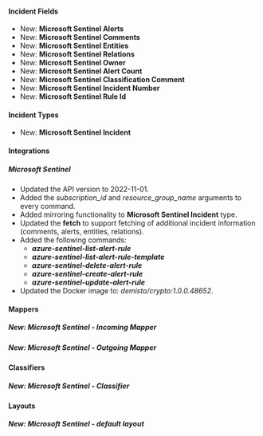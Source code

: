 
#### Incident Fields
- New: **Microsoft Sentinel Alerts**
- New: **Microsoft Sentinel Comments**
- New: **Microsoft Sentinel Entities**
- New: **Microsoft Sentinel Relations**
- New: **Microsoft Sentinel Owner**
- New: **Microsoft Sentinel Alert Count**
- New: **Microsoft Sentinel Classification Comment**
- New: **Microsoft Sentinel Incident Number**
- New: **Microsoft Sentinel Rule Id**

#### Incident Types
- New: **Microsoft Sentinel Incident**

#### Integrations
##### Microsoft Sentinel
- Updated the API version to 2022-11-01.
- Added the *subscription_id* and *resource_group_name* arguments to every command.
- Added mirroring functionality to **Microsoft Sentinel Incident** type.
- Updated the **fetch** to support fetching of additional incident information (comments, alerts, entities, relations).
- Added the following commands:
  - ***azure-sentinel-list-alert-rule***
  - ***azure-sentinel-list-alert-rule-template***
  - ***azure-sentinel-delete-alert-rule***
  - ***azure-sentinel-create-alert-rule***
  - ***azure-sentinel-update-alert-rule***
- Updated the Docker image to: *demisto/crypto:1.0.0.48652*.

#### Mappers
##### New: Microsoft Sentinel - Incoming Mapper

##### New: Microsoft Sentinel - Outgoing Mapper

#### Classifiers
##### New: Microsoft Sentinel - Classifier

#### Layouts
##### New: Microsoft Sentinel - default layout
